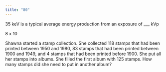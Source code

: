 ```yaml
---
title: "80"
---
```

35 keV is a typical average energy production from an exposure of ___ kVp

8 x 10

Shawna started a stamp collection. She collected 118 stamps that had been printed between 1950 and 1980, 83 stamps that had been printed between 1900 and 1949, and 4 stamps that had been printed before 1900. She put all her stamps into albums. She filled the first album with 125 stamps. How many stamps did she need to put in another album?

